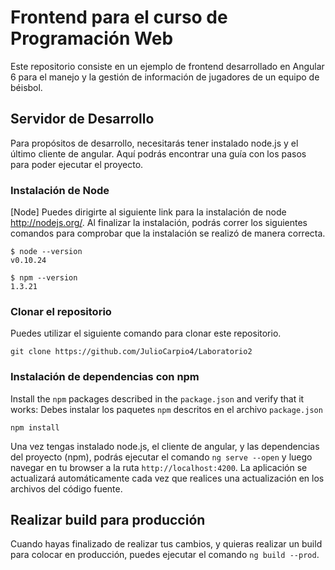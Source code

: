 # Frontend para el curso de Programación Web 

Este repositorio consiste en un ejemplo de frontend desarrollado en Angular 6 para el manejo y la gestión de información de jugadores de un equipo de béisbol. 

## Servidor de Desarrollo

Para propósitos de desarrollo, necesitarás tener instalado node.js y el último cliente de angular. Aquí podrás encontrar una guía con los pasos para poder ejecutar el proyecto. 

### Instalación de Node

[Node] Puedes dirigirte al siguiente link para la instalación de node http://nodejs.org/.
Al finalizar la instalación, podrás correr los siguientes comandos para comprobar que la instalación se realizó de manera correcta. 

    $ node --version
    v0.10.24

    $ npm --version
    1.3.21

### Clonar el repositorio

Puedes utilizar el siguiente comando para clonar este repositorio.

```shell
git clone https://github.com/JulioCarpio4/Laboratorio2
```

### Instalación de dependencias con npm

Install the `npm` packages described in the `package.json` and verify that it works:
Debes instalar los paquetes `npm` descritos en el archivo `package.json` 
```shell
npm install
```

Una vez tengas instalado node.js, el cliente de angular, y las dependencias del proyecto (npm), podrás ejecutar el comando `ng serve --open` y luego navegar en tu browser a la ruta `http://localhost:4200`. La aplicación se actualizará automáticamente cada vez que realices una actualización en los archivos del código fuente. 

## Realizar build para producción

Cuando hayas finalizado de realizar tus cambios, y quieras realizar un build para colocar en producción, puedes ejecutar el comando `ng build --prod`. 
